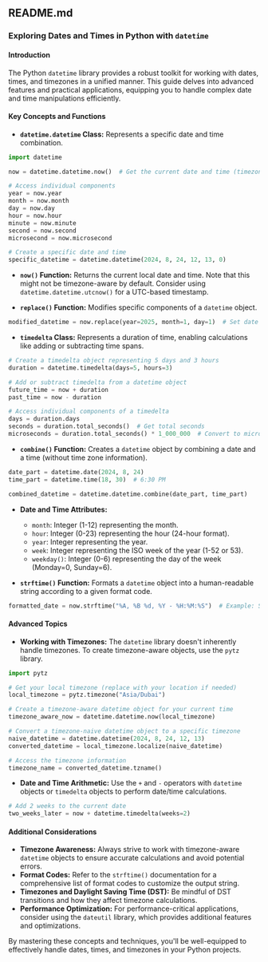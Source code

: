 ## **README.md**

### **Exploring Dates and Times in Python with `datetime`**

#### **Introduction**

The Python `datetime` library provides a robust toolkit for working with dates, times, and timezones in a unified manner. This guide delves into advanced features and practical applications, equipping you to handle complex date and time manipulations efficiently.

#### **Key Concepts and Functions**

- **`datetime.datetime` Class:** Represents a specific date and time combination.

```python
import datetime

now = datetime.datetime.now()  # Get the current date and time (timezone-aware)

# Access individual components
year = now.year
month = now.month
day = now.day
hour = now.hour
minute = now.minute
second = now.second
microsecond = now.microsecond

# Create a specific date and time
specific_datetime = datetime.datetime(2024, 8, 24, 12, 13, 0)
```

- **`now()` Function:** Returns the current local date and time. Note that this might not be timezone-aware by default. Consider using `datetime.datetime.utcnow()` for a UTC-based timestamp.

- **`replace()` Function:** Modifies specific components of a `datetime` object.

```python
modified_datetime = now.replace(year=2025, month=1, day=1)  # Set date to Jan 1, 2025
```

- **`timedelta` Class:** Represents a duration of time, enabling calculations like adding or subtracting time spans.

```python
# Create a timedelta object representing 5 days and 3 hours
duration = datetime.timedelta(days=5, hours=3)

# Add or subtract timedelta from a datetime object
future_time = now + duration
past_time = now - duration

# Access individual components of a timedelta
days = duration.days
seconds = duration.total_seconds()  # Get total seconds
microseconds = duration.total_seconds() * 1_000_000  # Convert to microseconds
```

- **`combine()` Function:** Creates a `datetime` object by combining a date and a time (without time zone information).

```python
date_part = datetime.date(2024, 8, 24)
time_part = datetime.time(18, 30)  # 6:30 PM

combined_datetime = datetime.datetime.combine(date_part, time_part)
```

- **Date and Time Attributes:**

  - `month`: Integer (1-12) representing the month.
  - `hour`: Integer (0-23) representing the hour (24-hour format).
  - `year`: Integer representing the year.
  - `week`: Integer representing the ISO week of the year (1-52 or 53).
  - `weekday()`: Integer (0-6) representing the day of the week (Monday=0, Sunday=6).

- **`strftime()` Function:** Formats a `datetime` object into a human-readable string according to a given format code.

```python
formatted_date = now.strftime("%A, %B %d, %Y - %H:%M:%S")  # Example: Saturday, August 24, 2024 - 12:13:00
```

#### **Advanced Topics**

- **Working with Timezones:** The `datetime` library doesn't inherently handle timezones. To create timezone-aware objects, use the `pytz` library.

```python
import pytz

# Get your local timezone (replace with your location if needed)
local_timezone = pytz.timezone("Asia/Dubai")

# Create a timezone-aware datetime object for your current time
timezone_aware_now = datetime.datetime.now(local_timezone)

# Convert a timezone-naive datetime object to a specific timezone
naive_datetime = datetime.datetime(2024, 8, 24, 12, 13)
converted_datetime = local_timezone.localize(naive_datetime)

# Access the timezone information
timezone_name = converted_datetime.tzname()
```

- **Date and Time Arithmetic:** Use the `+` and `-` operators with `datetime` objects or `timedelta` objects to perform date/time calculations.

```python
# Add 2 weeks to the current date
two_weeks_later = now + datetime.timedelta(weeks=2)
```

#### **Additional Considerations**

- **Timezone Awareness:** Always strive to work with timezone-aware `datetime` objects to ensure accurate calculations and avoid potential errors.
- **Format Codes:** Refer to the `strftime()` documentation for a comprehensive list of format codes to customize the output string.
- **Timezones and Daylight Saving Time (DST):** Be mindful of DST transitions and how they affect timezone calculations.
- **Performance Optimization:** For performance-critical applications, consider using the `dateutil` library, which provides additional features and optimizations.

By mastering these concepts and techniques, you'll be well-equipped to effectively handle dates, times, and timezones in your Python projects.
